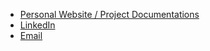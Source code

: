- [Personal Website / Project Documentations](https://florianklein.me)
- [LinkedIn](https://www.linkedin.com/in/flo-kle/)
- [Email](mailto:florianbe.klein@gmail.com)
